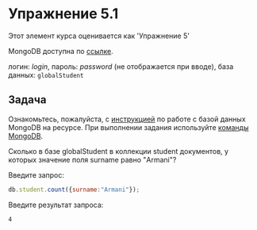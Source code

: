 # Упражнение 5.1
Этот элемент курса оценивается как 'Упражнение 5'

MongoDB доступна по [ссылке](#).

логин: *login*, пароль: *password* (не отображается при вводе), база данных: `globalStudent`

## Задача
Ознакомьтесь, пожалуйста, с [инструкцией](#) по работе с базой данных MongoDB на ресурсе. При выполнении задания используйте [команды MongoDB](./data/MongoDB_commands.pdf).

Сколько в базе globalStudent в коллекции student документов, у которых значение поля surname равно "Armani"?

Введите запрос:
```js
db.student.count({surname:"Armani"});
```

Введите результат запроса:
```sh
4
```
